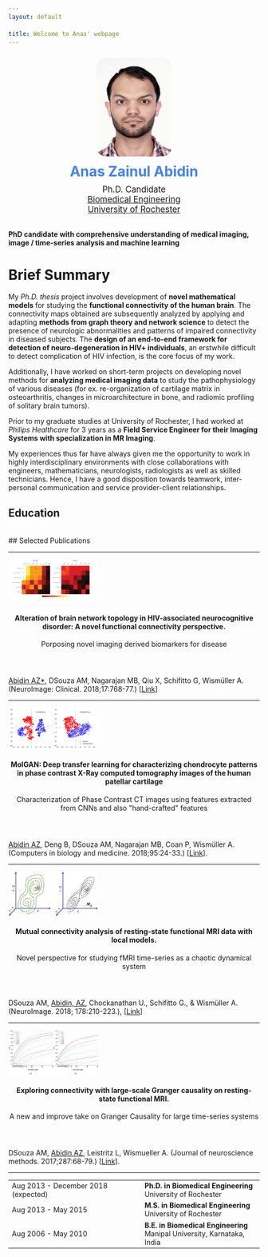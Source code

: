 ```yaml
---
layout: default

title: Welcome to Anas' webpage
---
```


<div class="container">
  <div align="center">
  <div class="row">
    <div class="col-md-6 col-md-offset-1 vcenter idxHdr">
      <div class="col-md-2 vcenter idxHdr">
      <a href="/images/photo_Anas.jpg">
        <img src="/images/photo_Anas.jpg"
             style="border-radius: 20px; margin: 10px; max-width: 30%;"
             alt="Me."/>
      </a>
    </div>
      <div style='font-size: 2em; color: #4582ec; font-weight: bold; padding-bottom: 0.3em;'>Anas Zainul Abidin</div>
      <div style='font-size: 1.2em;'>
        Ph.D. Candidate
      </div>
      <div style='font-size: 1.2em'>
        <a href="http://www.hajim.rochester.edu/bme/">Biomedical Engineering</a>
      </div>
      <div style='font-size: 1.2em'>
        <a href="http://rochester.edu/">University of Rochester</a>
      </div>
      <br/>
    </div>
  </div>
  </div>
  </div>

**PhD candidate with comprehensive understanding of medical imaging, image / time-series analysis and machine learning**

# Brief Summary

My _Ph.D. thesis_ project involves development of **novel mathematical models** for studying the **functional connectivity of the human brain**. The connectivity maps obtained are subsequently analyzed by applying and adapting **methods from graph theory and network science** to detect the presence of neurologic abnormalities and patterns of impaired connectivity in diseased subjects. The **design of an end-to-end framework for detection of neuro-degeneration in HIV+ individuals**, an erstwhile difficult to detect complication of HIV infection, is the core focus of my work.

Additionally, I have worked on short-term projects on developing novel methods for **analyzing medical imaging data** to study the pathophysiology of various diseases (for ex. re-organization of cartilage matrix in osteoarthritis, changes in microarchitecture in bone, and radiomic profiling of solitary brain tumors). 

Prior to my graduate studies at University of Rochester, I had worked at _Philips Healthcare_ for 3 years as a **Field Service Engineer for their Imaging Systems with specialization in MR Imaging**. 

My experiences thus far have always given me the opportunity to work in highly interdisciplinary environments with close collaborations with engineers, mathematicians, neurologists, radiologists as well as skilled technicians. Hence, I have a good disposition towards teamwork, inter-personal communication and service provider-client relationships. 

## Education <i class="fas fa-link"></i>

<table class="table table-hover">
  <tr>
    <td class="col-md-3">Aug 2013 - December 2018 (expected)</td>
    <td>
        <strong>Ph.D. in Biomedical Engineering</strong>
        <br>
      University of Rochester
    </td>
  </tr>
  <tr>
    <td class="col-md-3">Aug 2013 - May 2015</td>
    <td>
        <strong>M.S. in Biomedical Engineering</strong>
        <br>
      University of Rochester
    </td>
  </tr>
  <tr>
    <td class="col-md-3">Aug 2006 - May 2010</td>
    <td>
        <strong>B.E. in Biomedical Engineering</strong> 
        <br>
      Manipal University, Karnataka, India
    </td>
  </tr>
  <br/>
## Selected Publications <i class="fas fa-link"></i>
<div class="container 75%">
			<hr />
			<div class="row 200%">
				<div class="3u 4u(large) 12u$(medium)">
						<div class="image rounded"><img src="images/PP1.png" width="180" alt="" style="border:none;" /></div>
				</div>
				<div class="9u$ 8u$(large) 12u$(medium)">
					<header>
						<h4>Alteration of brain network topology in HIV-associated neurocognitive disorder: A novel functional connectivity perspective.</h4>
						<p>Porposing novel imaging derived biomarkers for disease</p>
					</header>
					<p><span style="text-decoration: underline;">Abidin AZ*</span>, DSouza AM, Nagarajan MB, Qiu X, Schifitto G, Wismüller A. (NeuroImage: Clinical. 2018;17:768-77.) [<a href='https://www.sciencedirect.com/science/article/pii/S2213158217303054'>Link</a>]</p>
				</div>
			</div>
<hr />
			<div class="row 200%">
				<div class="3u 4u(large) 12u$(medium)">
						<div class="image rounded"><img src="images/PP2.png" width="180" alt="" style="border:none;" /></div>
				</div>
				<div class="9u$ 8u$(large) 12u$(medium)">
					<header>
						<h4>MolGAN: Deep transfer learning for characterizing chondrocyte patterns in phase contrast X-Ray computed tomography images of the human patellar cartilage </h4>
						<p>Characterization of Phase Contrast CT images using features extracted from CNNs and also "hand-crafted" features </p>
					</header>
					<p><span style="text-decoration: underline;">Abidin AZ</span>, Deng B, DSouza AM, Nagarajan MB, Coan P, Wismüller A. (Computers in biology and medicine. 2018;95:24-33.) [<a href='https://www.sciencedirect.com/science/article/pii/S0010482518300167'>Link</a>].</p>
				</div>
			</div>
		
<hr />
			<div class="row 200%">
				<div class="3u 4u(large) 12u$(medium)">
						<div class="image rounded"><img src="images/PP3.png" width="180" alt="" style="border:none;" /></div>
				</div>
				<div class="9u$ 8u$(large) 12u$(medium)">
					<header>
						<h4>Mutual connectivity analysis of resting-state functional MRI data with local models.</h4>
						<p>Novel perspective for studying fMRI time-series as a chaotic dynamical system</p>
					</header>
					<p>DSouza AM, <span style="text-decoration: underline;">Abidin, AZ</span>, Chockanathan U., Schifitto G., & Wismüller A. (NeuroImage. 2018; 178:210-223.), [<a href='https://www.sciencedirect.com/science/article/pii/S1053811918304452'>Link</a>]</p>
				</div>
			</div>
			<hr />
			<div class="row 200%">
				<div class="3u 4u(large) 12u$(medium)">
						<div class="image rounded"><img src="images/PP4.png" width="180" alt="" style="border:none;" /></div>
				</div>
				<div class="9u$ 8u$(large) 12u$(medium)">
					<header>
						<h4>Exploring connectivity with large-scale Granger causality on resting-state functional MRI.</h4>
						<p>A new and improve take on Granger Causality for large time-series systems</p>
					</header>
					<p>DSouza AM,  <span style="text-decoration: underline;">Abidin AZ</span>, Leistritz L, Wismueller A. (Journal of neuroscience methods. 2017;287:68-79.) [<a href='https://www.sciencedirect.com/science/article/pii/S0165027017301711'>Link</a>].</p>
				</div>
			</div>
			<hr />
